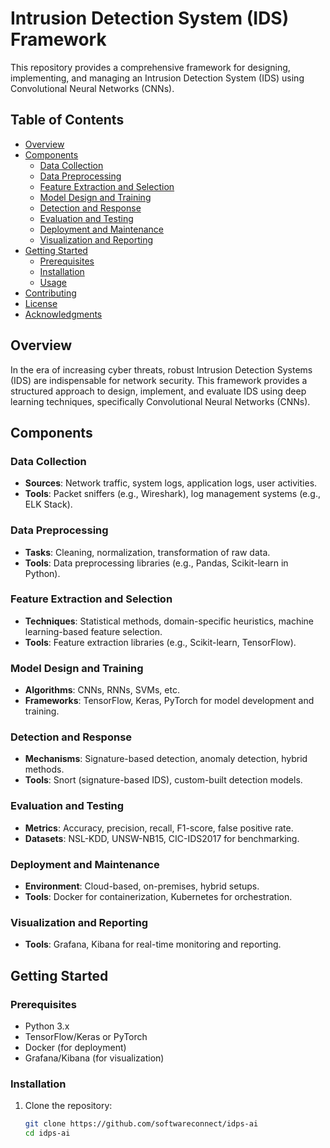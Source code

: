 # Intrusion Detection System (IDS) Framework

This repository provides a comprehensive framework for designing, implementing, and managing an Intrusion Detection System (IDS) using Convolutional Neural Networks (CNNs).

## Table of Contents

- [Overview](#overview)
- [Components](#components)
  - [Data Collection](#data-collection)
  - [Data Preprocessing](#data-preprocessing)
  - [Feature Extraction and Selection](#feature-extraction-and-selection)
  - [Model Design and Training](#model-design-and-training)
  - [Detection and Response](#detection-and-response)
  - [Evaluation and Testing](#evaluation-and-testing)
  - [Deployment and Maintenance](#deployment-and-maintenance)
  - [Visualization and Reporting](#visualization-and-reporting)
- [Getting Started](#getting-started)
  - [Prerequisites](#prerequisites)
  - [Installation](#installation)
  - [Usage](#usage)
- [Contributing](#contributing)
- [License](#license)
- [Acknowledgments](#acknowledgments)

## Overview

In the era of increasing cyber threats, robust Intrusion Detection Systems (IDS) are indispensable for network security. This framework provides a structured approach to design, implement, and evaluate IDS using deep learning techniques, specifically Convolutional Neural Networks (CNNs).

## Components

### Data Collection

- **Sources**: Network traffic, system logs, application logs, user activities.
- **Tools**: Packet sniffers (e.g., Wireshark), log management systems (e.g., ELK Stack).

### Data Preprocessing

- **Tasks**: Cleaning, normalization, transformation of raw data.
- **Tools**: Data preprocessing libraries (e.g., Pandas, Scikit-learn in Python).

### Feature Extraction and Selection

- **Techniques**: Statistical methods, domain-specific heuristics, machine learning-based feature selection.
- **Tools**: Feature extraction libraries (e.g., Scikit-learn, TensorFlow).

### Model Design and Training

- **Algorithms**: CNNs, RNNs, SVMs, etc.
- **Frameworks**: TensorFlow, Keras, PyTorch for model development and training.

### Detection and Response

- **Mechanisms**: Signature-based detection, anomaly detection, hybrid methods.
- **Tools**: Snort (signature-based IDS), custom-built detection models.

### Evaluation and Testing

- **Metrics**: Accuracy, precision, recall, F1-score, false positive rate.
- **Datasets**: NSL-KDD, UNSW-NB15, CIC-IDS2017 for benchmarking.

### Deployment and Maintenance

- **Environment**: Cloud-based, on-premises, hybrid setups.
- **Tools**: Docker for containerization, Kubernetes for orchestration.

### Visualization and Reporting

- **Tools**: Grafana, Kibana for real-time monitoring and reporting.

## Getting Started

### Prerequisites

- Python 3.x
- TensorFlow/Keras or PyTorch
- Docker (for deployment)
- Grafana/Kibana (for visualization)

### Installation

1. Clone the repository:
   ```sh
   git clone https://github.com/softwareconnect/idps-ai
   cd idps-ai
